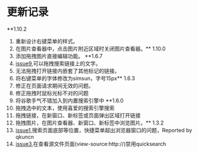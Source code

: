 # 更新记录 #
**1.10.2
  1. 重新设计右键菜单的样式。
  1. 在图片查看器中，点击图片附近区域时关闭图片查看器。** 1.10.0
  1. 添加拖拽图片直接编辑功能。
**1.6.7
  1. [issue9](https://code.google.com/p/searchforchrome/issues/detail?id=9),可以拖拽搜索链接上的文字。
  1. 无法拖拽打开链接内嵌套了其他标记的链接。
  1. 将右键菜单的字体修改为simsun，字号15px** 1.6.3
  1. 修正在页面请求期间无效的问题。
  1. 修正拖拽时鼠标光标不对的问题
  1. 将谷歌手气不错加入到内置搜索引擎中
**1.6.0
  1. 拖拽选中的文本，使用喜爱的搜索引擎搜索
  1. 拖拽链接，在新窗口、新标签或页面弹出区域打开链接
  1. 拖拽图片，在图片查看器、新窗口、新标签中浏览图片。** 1.3.2
  1. [issue1](https://code.google.com/p/searchforchrome/issues/detail?id=1),搜索页面底部等位置，快捷菜单超出浏览器窗口的问题，Reported by qkuncn
  1. [issue3](https://code.google.com/p/searchforchrome/issues/detail?id=3),在查看源文件页面(view-source:http://)禁用quicksearch